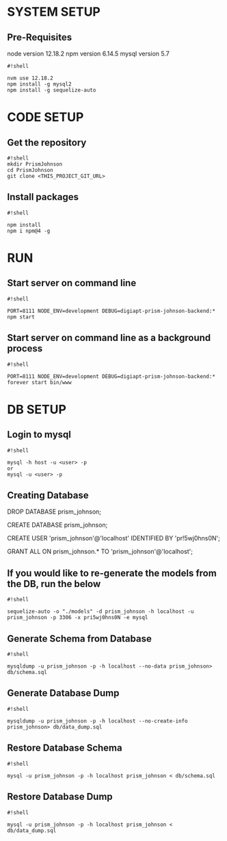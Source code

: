 # SYSTEM SETUP #

## Pre-Requisites ##
node version 12.18.2
npm version 6.14.5
mysql version 5.7


```
#!shell

nvm use 12.18.2
npm install -g mysql2
npm install -g sequelize-auto

```

# CODE SETUP #
## Get the repository ##
```
#!shell
mkdir PrismJohnson
cd PrismJohnson
git clone <THIS_PROJECT_GIT_URL>

```

## Install packages ##

```
#!shell

npm install
npm i npm@4 -g

```

# RUN #
## Start server on command line ##

```
#!shell

PORT=8111 NODE_ENV=development DEBUG=digiapt-prism-johnson-backend:* npm start

```

## Start server on command line as a background process ##

```
#!shell

PORT=8111 NODE_ENV=development DEBUG=digiapt-prism-johnson-backend:* forever start bin/www 

```

# DB SETUP #
## Login to mysql ##

```
#!shell

mysql -h host -u <user> -p
or
mysql -u <user> -p

```

## Creating Database ##

DROP DATABASE prism_johnson;

CREATE DATABASE prism_johnson;

CREATE USER 'prism_johnson'@'localhost' IDENTIFIED BY 'pr!5wj0hns0N';

GRANT ALL ON prism_johnson.* TO 'prism_johnson'@'localhost';

## If you would like to re-generate the models from the DB, run the below ##

```
#!shell

sequelize-auto -o "./models" -d prism_johnson -h localhost -u prism_johnson -p 3306 -x pri5wj0hns0N -e mysql

```

## Generate Schema from Database ##

```
#!shell

mysqldump -u prism_johnson -p -h localhost --no-data prism_johnson> db/schema.sql

```

## Generate Database Dump ##

```
#!shell

mysqldump -u prism_johnson -p -h localhost --no-create-info prism_johnson> db/data_dump.sql

```

## Restore Database Schema ##

```
#!shell

mysql -u prism_johnson -p -h localhost prism_johnson < db/schema.sql

```

## Restore Database Dump ##

```
#!shell

mysql -u prism_johnson -p -h localhost prism_johnson < db/data_dump.sql

```